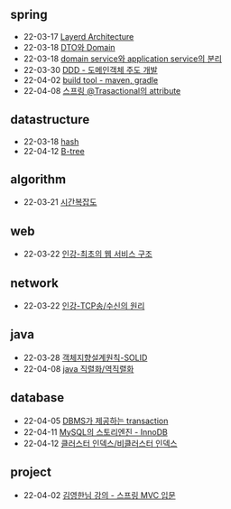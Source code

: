 ## spring
+ 22-03-17 [Layerd Architecture](https://hunnycombo.github.io/spring/spring-architecture/)
+ 22-03-18 [DTO와 Domain](https://hunnycombo.github.io/spring/spring-domain_DTO/)
+ 22-03-18 [domain service와 application service의 분리](https://hunnycombo.github.io/spring/spring-domain_service/)
+ 22-03-30 [DDD - 도메인객체 주도 개발](https://hunnycombo.github.io/architecture/spring-DDD/)
+ 22-04-02 [build tool - maven, gradle](https://hunnycombo.github.io/spring/spring-buildtool/)
+ 22-04-08 [스프링 @Trasactional의 attribute](https://hunnycombo.github.io/spring/spring-transactional/)

## datastructure
+ 22-03-18 [hash](https://hunnycombo.github.io/data_structure/data_structure-hash/)
+ 22-04-12 [B-tree](https://hunnycombo.github.io/datastructure/datastructure-btree/)

## algorithm
+ 22-03-21 [시간복잡도](https://hunnycombo.github.io/algorithm/algorithm-time_complexity/)

## web
+ 22-03-22 [인강-최초의 웹 서비스 구조](https://hunnycombo.github.io/web/online_study-web_service/)

## network
+ 22-03-22 [인강-TCP송/수신의 원리](https://hunnycombo.github.io/network/online_study-tcp/)

## java
+ 22-03-28 [객체지향설계원칙-SOLID](https://hunnycombo.github.io/java/java-solid/)
+ 22-04-08 [java 직렬화/역직렬화](https://hunnycombo.github.io/java/java-serialization/)

## database
+ 22-04-05 [DBMS가 제공하는 transaction](https://hunnycombo.github.io/spring/database-dbms_transaction/)
+ 22-04-11 [MySQL의 스토리엔진 - InnoDB](https://hunnycombo.github.io/database/database-innodb/)
+ 22-04-12 [클러스터 인덱스/비클러스터 인덱스](https://hunnycombo.github.io/database/database-index/)

## project
+ 22-04-02 [김영한님 강의 - 스프링 MVC 입문](https://hunnycombo.github.io/spring/online_study-springbegginer/)


